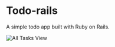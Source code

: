 # Todo-rails
A simple todo app built with Ruby on Rails.

![All Tasks View](http://cl.ly/image/3A3b2a2B2E0F/Image%202015-08-11%20at%205.51.45%20a.m..png "All Tasks")
